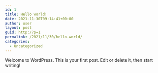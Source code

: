 ```yaml
---
id: 1
title: Hello world!
date: 2021-11-30T09:14:41+00:00
author: user
layout: post
guid: http:/?p=1
permalink: /2021/11/30/hello-world/
categories:
  - Uncategorized
---
```

Welcome to WordPress. This is your first post. Edit or delete it, then start writing!